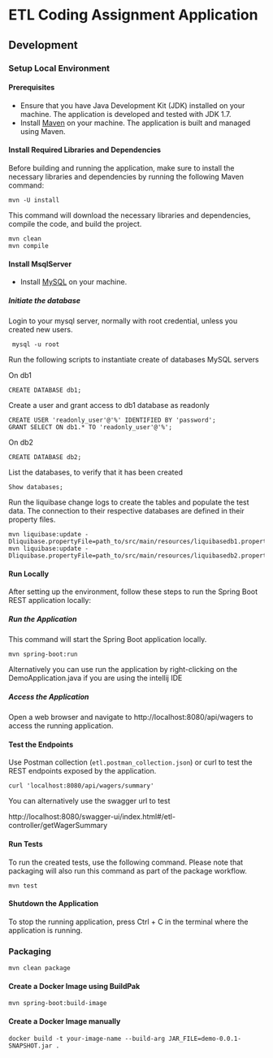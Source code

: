 # ETL Coding Assignment Application

## Development

### Setup Local Environment

#### Prerequisites
- Ensure that you have Java Development Kit (JDK) installed on your machine. The application is developed and tested with JDK 1.7.
- Install [Maven](https://maven.apache.org/install.html) on your machine. The application is built and managed using Maven.

#### Install Required Libraries and Dependencies
Before building and running the application, make sure to install the necessary libraries and dependencies by running the following Maven command:
```
mvn -U install
```

This command will download the necessary libraries and dependencies, compile the code, and build the project.
```
mvn clean 
mvn compile
```

#### Install MsqlServer
- Install [MySQL](https://dev.mysql.com/doc/mysql-installation-excerpt/5.7/en/) on your machine.

##### Initiate the database
Login to your mysql server, normally with root credential, unless you created new users.

```
 mysql -u root
```

Run the following scripts to instantiate create of databases MySQL servers

On db1
```
CREATE DATABASE db1;
```
Create a user and grant access to db1 database as readonly

```
CREATE USER 'readonly_user'@'%' IDENTIFIED BY 'password';
GRANT SELECT ON db1.* TO 'readonly_user'@'%';
```

On db2
```
CREATE DATABASE db2;
```

List the databases, to verify that it has been created
```
Show databases;
```

Run the liquibase change logs to create the tables and populate the test data.
The connection to their respective databases are defined in their property files.
```
mvn liquibase:update -Dliquibase.propertyFile=path_to/src/main/resources/liquibasedb1.properties
mvn liquibase:update -Dliquibase.propertyFile=path_to/src/main/resources/liquibasedb2.properties
```

#### Run Locally
After setting up the environment, follow these steps to run the Spring Boot REST application locally:

##### Run the Application
This command will start the Spring Boot application locally.
```
mvn spring-boot:run
```

Alternatively you can use run the application by right-clicking on the DemoApplication.java if you are using the intellij IDE

##### Access the Application
Open a web browser and navigate to http://localhost:8080/api/wagers to access the running application.

#### Test the Endpoints
Use Postman collection (`etl.postman_collection.json`) or curl to test the REST endpoints exposed by the application.

```
curl 'localhost:8080/api/wagers/summary'
```

You can alternatively use the swagger url to test 

http://localhost:8080/swagger-ui/index.html#/etl-controller/getWagerSummary

#### Run Tests 
To run the created tests, use the following command. Please note that packaging will also run this command as part of the package workflow.
```
mvn test
```

#### Shutdown the Application
To stop the running application, press Ctrl + C in the terminal where the application is running.

### Packaging

```
mvn clean package
```

#### Create a Docker Image using BuildPak
```
mvn spring-boot:build-image

```

#### Create a Docker Image manually
```
docker build -t your-image-name --build-arg JAR_FILE=demo-0.0.1-SNAPSHOT.jar .

```


